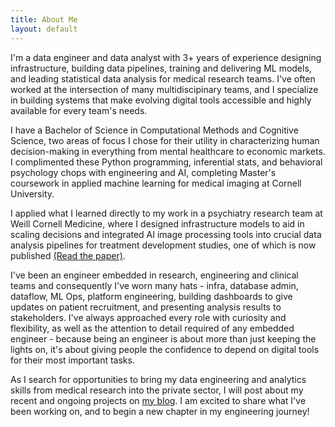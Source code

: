 ```yaml
---
title: About Me
layout: default
---
```


I'm a data engineer and data analyst with 3+ years of experience designing infrastructure, building data pipelines, training and delivering ML models, and leading statistical data analysis for medical research teams. I've often worked at the intersection of many multidiscipinary teams, and I specialize in building systems that make evolving digital tools accessible and highly available for every team's needs.

I have a Bachelor of Science in Computational Methods and Cognitive Science, two areas of focus I chose for their utility in characterizing human decision-making in everything from mental healthcare to economic markets. I complimented these Python programming, inferential stats, and behavioral psychology chops with engineering and AI, completing Master's coursework in applied machine learning for medical imaging at Cornell University.

I applied what I learned directly to my work in a psychiatry research team at Weill Cornell Medicine, where I designed infrastructure models to aid in scaling decisions and integrated AI image processing tools into crucial data analysis pipelines for treatment development studies, one of which is now published [(Read the paper)](https://jamanetwork.com/journals/jamanetworkopen/fullarticle/2837059).

I've been an engineer embedded in research, engineering and clinical teams and consequently I've worn many hats - infra, database admin, dataflow, ML Ops, platform engineering, building dashboards to give updates on patient recruitment, and presenting analysis results to stakeholders. I've always approached every role with curiosity and flexibility, as well as the attention to detail required of any embedded engineer - because being an engineer is about more than just keeping the lights on, it's about giving people the confidence to depend on digital tools for their most important tasks.

As I search for opportunities to bring my data engineering and analytics skills from medical research into the private sector, I will post about my recent and ongoing projects on [my blog](https://holland-reece.github.io/blog.html). I am excited to share what I've been working on, and to begin a new chapter in my engineering journey!